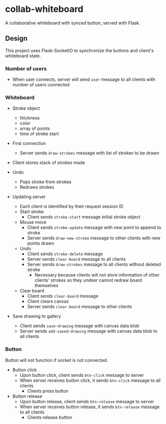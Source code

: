 # collab-whiteboard
A collaborative whiteboard with synced button, served with Flask.

## Design
This project uses Flask-SocketIO to synchronize the buttons and client's whiteboard state.

### Number of users
* When user connects, server will send `user` message to all clients with number of users connected

### Whiteboard
* Stroke object
    * thickness
    * color
    * array of points
    * time of stroke start

* First connection
    * Server sends `draw-strokes` message with list of strokes to be drawn
    
    
* Client stores stack of strokes made
* Undo
    * Pops stroke from strokes
    * Redraws strokes


* Updating server
    * Each client is identified by their request session ID
    * Start stroke
        * Client sends `stroke-start` message initial stroke object
    * Mouse move
        * Client sends `stroke-update` message with new point to append to stroke
        * Server sends `draw-new-stroke` message to other clients with new points drawn
    * Undo
        * Client sends `stroke-delete` message
        * Server sends `clear-board` message to all clients
        * Server sends `draw-strokes` message to all clients without deleted stroke
            * Necessary because clients will not store information of other clients' strokes so they undoer cannot redraw board themselves
    * Clear board
        * Client sends `clear-board` message
        * Client clears canvas
        * Server sends `clear-board` message to other clients
        
 
 * Save drawing to gallery
    * Client sends `save-drawing` message with canvas data blob
    * Server sends `add-saved-drawing` message with canvas data blob to all clients
    
### Button
Button will not function if socket is not connected.
* Button click
    * Upon button click, client sends `btn-click` message to server
    * When server receives button click, it sends `btn-click` message to all clients
        * Clients press button
* Button release
    * Upon button release, client sends `btn-release` message to server
    * When server receives button release, it sends `btn-release` message to all clients
        * Clients release button